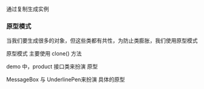 通过复制生成实例
### 原型模式

当我们要生成很多的对象，但这些类都有共性，为防止类膨胀，我们使用原型模式

原型模式 主要使用 clone() 方法

demo 中，product 接口类来扮演 原型

MessageBox 与 UnderlinePen来扮演 具体的原型
